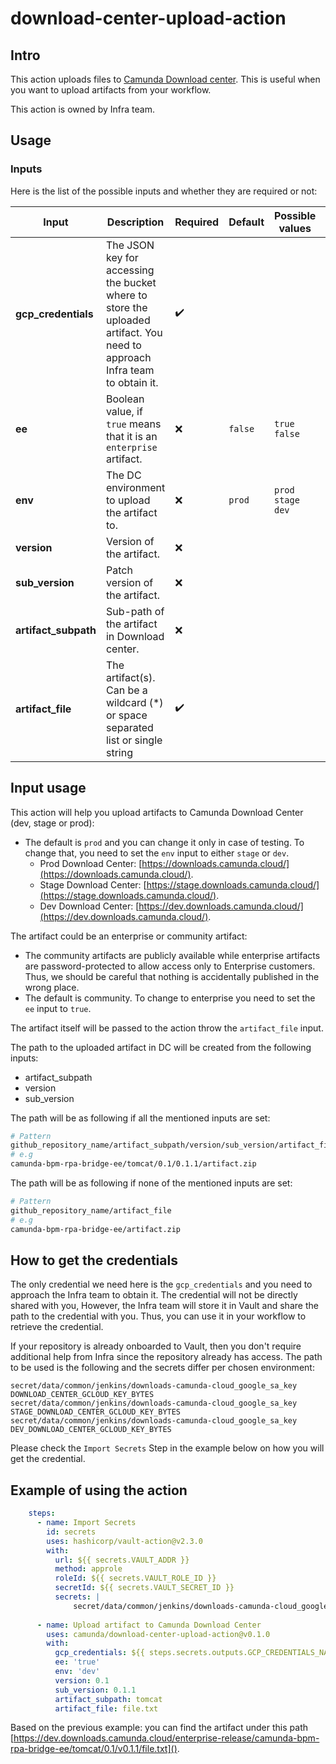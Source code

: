# download-center-upload-action

## Intro

This action uploads files to [Camunda Download center]( https://downloads.camunda.cloud/). This is useful when you want
to upload artifacts from your workflow.

This action is owned by Infra team.

## Usage

### Inputs

Here is the list of the possible inputs and whether they are required or not:

| Input                | Description                                                                                                                | Required           | Default | Possible values        | Conditions                        |
|----------------------|----------------------------------------------------------------------------------------------------------------------------|--------------------|---------|------------------------|-----------------------------------|
| **gcp_credentials**  | The JSON key for accessing the bucket where to store the uploaded artifact. You need to approach Infra team to obtain it.  | :heavy_check_mark: |         |                        |                                   |
| **ee**               | Boolean value, if `true` means that it is an `enterprise` artifact.                                                        | :x:                | `false` | `true`  `false`        |                                   |
| **env**              | The DC environment to upload the artifact to.                                                                              | :x:                | `prod`  | `prod`  `stage`  `dev` |                                   |
| **version**          | Version of the artifact.                                                                                                   | :x:                |         |                        |                                   |
| **sub_version**      | Patch version of the artifact.                                                                                             | :x:                |         |                        |                                   |
| **artifact_subpath** | Sub-path of the artifact in Download center.                                                                               | :x:                |         |                        | should not start or end with `/`. |
| **artifact_file**    | The artifact(s). Can be a wildcard (*) or space separated list or single string                                                                                                              | :heavy_check_mark: |         |                        |                                   |


## Input usage

This action will help you upload artifacts to Camunda Download Center (dev, stage or prod):

- The default is `prod` and you can change it only in case of testing. To change that, you need to set the `env` input to either `stage` or `dev`.
  - Prod Download Center: [https://downloads.camunda.cloud/](https://downloads.camunda.cloud/).
  - Stage Download Center: [https://stage.downloads.camunda.cloud/](https://stage.downloads.camunda.cloud/).
  - Dev Download Center: [https://dev.downloads.camunda.cloud/](https://dev.downloads.camunda.cloud/).

The artifact could be an enterprise or community artifact:

- The community artifacts are publicly available while enterprise artifacts are password-protected to allow access only 
to Enterprise customers. Thus, we should be careful that nothing is accidentally published in the wrong place.
- The default is community. To change to enterprise you need to set the `ee` input to `true`.

The artifact itself will be passed to the action throw the `artifact_file` input.

The path to the uploaded artifact in DC will be created from the following inputs:

- artifact_subpath
- version
- sub_version

The path will be as following if all the mentioned inputs are set:

```bash
# Pattern
github_repository_name/artifact_subpath/version/sub_version/artifact_file
# e.g
camunda-bpm-rpa-bridge-ee/tomcat/0.1/0.1.1/artifact.zip
```

The path will be as following if none of the mentioned inputs are set:

```bash
# Pattern
github_repository_name/artifact_file
# e.g
camunda-bpm-rpa-bridge-ee/artifact.zip
```

## How to get the credentials

The only credential we need here is the `gcp_credentials` and you need to approach the Infra team 
to obtain it. The credential will not be directly shared with you, However, the Infra team will store it
in Vault and share the path to the credential with you. Thus, you can use it in your workflow to retrieve the credential.

If your repository is already onboarded to Vault, then you don't require additional help from Infra since the repository already has access.
The path to be used is the following and the secrets differ per chosen environment:
```
secret/data/common/jenkins/downloads-camunda-cloud_google_sa_key DOWNLOAD_CENTER_GCLOUD_KEY_BYTES
secret/data/common/jenkins/downloads-camunda-cloud_google_sa_key STAGE_DOWNLOAD_CENTER_GCLOUD_KEY_BYTES
secret/data/common/jenkins/downloads-camunda-cloud_google_sa_key DEV_DOWNLOAD_CENTER_GCLOUD_KEY_BYTES
```

Please check the `Import Secrets` Step in the example below on how you will get the credential.

## Example of using the action

```yaml
    steps:
      - name: Import Secrets
        id: secrets
        uses: hashicorp/vault-action@v2.3.0
        with:
          url: ${{ secrets.VAULT_ADDR }}
          method: approle
          roleId: ${{ secrets.VAULT_ROLE_ID }}
          secretId: ${{ secrets.VAULT_SECRET_ID }}
          secrets: |
              secret/data/common/jenkins/downloads-camunda-cloud_google_sa_key DEV_DOWNLOAD_CENTER_GCLOUD_KEY_BYTES | GCP_CREDENTIALS_NAME;
            
      - name: Upload artifact to Camunda Download Center
        uses: camunda/download-center-upload-action@v0.1.0
        with:
          gcp_credentials: ${{ steps.secrets.outputs.GCP_CREDENTIALS_NAME }}
          ee: 'true'
          env: 'dev'
          version: 0.1
          sub_version: 0.1.1
          artifact_subpath: tomcat
          artifact_file: file.txt
```

Based on the previous example: you can find the
artifact under this path [https://dev.downloads.camunda.cloud/enterprise-release/camunda-bpm-rpa-bridge-ee/tomcat/0.1/v0.1.1/file.txt]().
